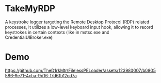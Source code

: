 # TakeMyRDP
A keystroke logger targeting the Remote Desktop Protocol (RDP) related processes, It utilizes a low-level keyboard input hook, allowing it to record keystrokes in certain contexts (like in mstsc.exe and CredentialUIBroker.exe)

# Demo
https://github.com/TheD1rkMtr/FilelessPELoader/assets/123980007/b0805586-9e71-4cba-9d16-f7d6fb12cd7a

